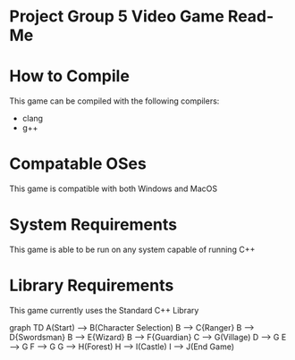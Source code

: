 # Project Group 5 Video Game Read-Me

# How to Compile
This game can be compiled with the following compilers:
* clang
* g++

# Compatable OSes
This game is compatible with both Windows and MacOS

# System Requirements
This game is able to be run on any system capable of running C++

# Library Requirements
This game currently uses the Standard C++ Library


graph TD
    A(Start) --> B(Character Selection)
    B --> C{Ranger}
    B --> D{Swordsman}
    B --> E{Wizard}
    B --> F{Guardian}
    C --> G(Village)
    D --> G
    E --> G
    F --> G
    G --> H(Forest)
    H --> I(Castle)
    I --> J(End Game)
